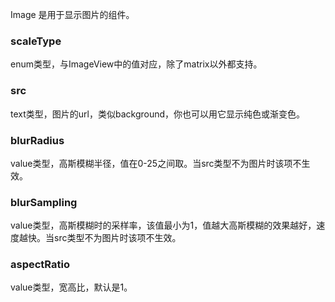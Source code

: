 Image 是用于显示图片的组件。
### scaleType
enum类型，与ImageView中的值对应，除了matrix以外都支持。
### src
text类型，图片的url，类似background，你也可以用它显示纯色或渐变色。
### blurRadius
value类型，高斯模糊半径，值在0-25之间取。当src类型不为图片时该项不生效。
### blurSampling
value类型，高斯模糊时的采样率，该值最小为1，值越大高斯模糊的效果越好，速度越快。当src类型不为图片时该项不生效。
### aspectRatio
value类型，宽高比，默认是1。
